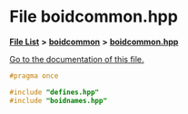 
# File boidcommon.hpp

[**File List**](files.md) **>** [**boidcommon**](dir_1379e245553e8cc39a16063d19589c5a.md) **>** [**boidcommon.hpp**](boidcommon_8hpp.md)

[Go to the documentation of this file.](boidcommon_8hpp.md) 


````cpp
#pragma once

#include "defines.hpp"
#include "boidnames.hpp"
````

